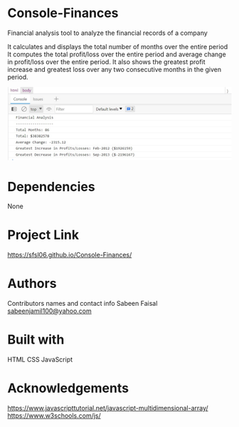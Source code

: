 # Console-Finances
Financial analysis tool to analyze the financial records of a company

It calculates and displays the total number of months over the entire period
It computes the total profit/loss over the entire period and average change in profit/loss over the entire period. It also shows the greatest profit increase and greatest loss over any two consecutive months in the given period.

![Project Screenshot](Images/CodeOutput_FinancialAnalysis.jpg "Financial Analysis")

# Dependencies
None

# Project Link
https://sfsl06.github.io/Console-Finances/

# Authors
Contributors names and contact info
Sabeen Faisal sabeenjamil100@yahoo.com

# Built with
HTML CSS JavaScript

# Acknowledgements

https://www.javascripttutorial.net/javascript-multidimensional-array/
https://www.w3schools.com/js/